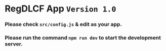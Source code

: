 # RegDLCF App `Version 1.0`

### Please check `src/config.js` & edit as your app.

### Please run the command `npm run dev` to start the development server.
